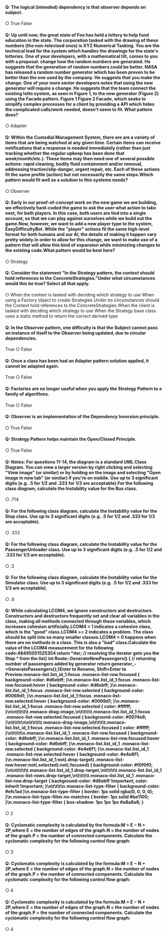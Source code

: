 #### Q: The logical (intended) dependency is that observer depends on subject.

○ True
False

#### Q: Up until now, the great state of Foo has held a lottery to help fund education in the state. The corporation tasked with the drawing of these numbers (the non-televised ones) is XYZ Numerical Tasking.  You are the technical lead for the system which handles the drawings for the state's lotteries. One of your developers, with a mathematical tilt, comes to you with a proposal: change how the random numbers are generated. He suggests that the generation of random numbers could be better. NASA has released a random number generator which has been proven to be better than the one used by the company. He suggests that you make the change. One of your more senior developers notes that using the new generator will require a change. He suggests that the team connect the existing lotto system, as seen in Figure 1, to the new generator (Figure 2) using the Facade pattern. Figure 1 Figure 2 Facade, which seeks to simplify complex processes for a client by providing a API which hides the complicated calls/work needed, doesn't seem to fit.  What pattern does?

○ Adapter

#### Q: Within the Custodial Management System, there are are a variety of items that are being watched at any given time. Certain items can receive notifications that a response is needed immediately (rather than just tracking whether the regular upkeep has been done that week/month/etc.). These items may then need one of several possible actions: rapid cleaning, bodily fluid containment and/or removal, addressing traction/slip-danger, urgent repair, etc. Each of these actions fit the same profile (action) but not necessarily the same steps.Which pattern would fit well as a solution to this systems needs?

○ Observer

#### Q: Early in our proof-of-concept work on the new game we are building, we effectively hard-coded the game to ask the user what action to take next, for both players. In this case, both users are tied into a single account, so that we can play against ourselves while we build out the game.Now, however, we want to add a new player type to the system, EasyDifficultyBot. While the \"player\" actions fit the same high-level format for both humans and our AI, the details of making it happen vary pretty widely.In order to allow for this change, we want to make use of a pattern that will allow this kind of expansion while minimizing changes to the existing code.What pattern would be best here?

○ Strategy

#### Q: Consider the statement \"In the Strategy pattern, the context should hold references to the ConcreteStrategies.\"Under what circumstances would this be true? Select all that apply.

○ When the context is tasked with deciding which strategy to use
When using a Factory object to create Strategies
Under no circumstances should the Context hold references to the ConcreteStrategies
When the client is tasked with deciding which strategy to use
When the Strategy base class uses a static method to return the correct derived type

#### Q: In the Observer pattern, one difficulty is that the Subject cannot pass an instance of itself to the Observer being updated, due to circular dependencies.

True
○ False

#### Q: Once a class has been had an Adapter pattern solution applied, it cannot be adapted again.

True
○ False

#### Q: Factories are no longer useful when you apply the Strategy Pattern to a family of algorithms.

True
○ False

#### Q: Observer is an implementation of the Dependency Inversion principle.

○ True
False

#### Q: Strategy Pattern helps maintain the Open/Closed Principle.

○ True
False

#### Q: Notes: For questions 11-14, the diagram is a standard UML Class Diagram. You can view a larger version by right clicking and selecting \"View image\" (or similar) or by holding on the image and selecting \"Open image in new tab\" (or similar) if you're on mobile. Use up to 3 significant digits (e.g. .5 for 1/2 and .333 for 1/3 are acceptable).For the following class diagram, calculate the Instability value for the Bus class. 

○ .714

#### Q: For the following class diagram, calculate the Instability value for the Stop class. Use up to 3 significant digits (e.g. .5 for 1/2 and .333 for 1/3 are acceptable).

○ .333

#### Q: For the following class diagram, calculate the Instability value for the PassengerUnloader class. Use up to 3 significant digits (e.g. .5 for 1/2 and .333 for 1/3 are acceptable).

○ .5

#### Q: For the following class diagram, calculate the Instability value for the Simulator class. Use up to 3 significant digits (e.g. .5 for 1/2 and .333 for 1/3 are acceptable).

○ .8

#### Q: While calculating LCOM4, we ignore constructors and destructors. Constructors and destructors frequently set and clear all variables in the class, making all methods connected through these variables, which increases cohesion artificially.LCOM4 = 1 indicates a cohesive class, which is the \"good\" class.LCOM4 >= 2 indicates a problem. The class should be split into so many smaller classes.LCOM4 = 0 happens when there are no methods in a class. This is also a \"bad\" class.Calculate the value of the LCOM4 measurement for the following code:48495051525354  return *iter;  // resolving the iterator gets you the Stop * from the list} int Route::GenerateNewPassengers() {  // returning number of passengers added by generator  return generator_->GeneratePassengers();}Enter to Rename, Shift+Enter to Preview.monaco-list.list_id_1:focus .monaco-list-row.focused { background-color: #d6ebff; }\n.monaco-list.list_id_1:focus .monaco-list-row.focused:hover { background-color: #d6ebff; }\n.monaco-list.list_id_1:focus .monaco-list-row.selected { background-color: #0069d1; }\n.monaco-list.list_id_1:focus .monaco-list-row.selected:hover { background-color: #0069d1; }\n.monaco-list.list_id_1:focus .monaco-list-row.selected { color: #ffffff; }\n\n\t\t\t\t.monaco-drag-image,\n\t\t\t\t.monaco-list.list_id_1:focus .monaco-list-row.selected.focused { background-color: #0074e8; }\n\t\t\t\n\n\t\t\t\t.monaco-drag-image,\n\t\t\t\t.monaco-list.list_id_1:focus .monaco-list-row.selected.focused { color: #ffffff; }\n\t\t\t\n.monaco-list.list_id_1 .monaco-list-row.focused { background-color:  #d6ebff; }\n.monaco-list.list_id_1 .monaco-list-row.focused:hover { background-color:  #d6ebff; }\n.monaco-list.list_id_1 .monaco-list-row.selected { background-color:  #e4e6f1; }\n.monaco-list.list_id_1 .monaco-list-row.selected:hover { background-color:  #e4e6f1; }\n.monaco-list.list_id_1:not(.drop-target) .monaco-list-row:hover:not(.selected):not(.focused) { background-color:  #f0f0f0; }\n\n\t\t\t\t.monaco-list.list_id_1.drop-target,\n\t\t\t\t.monaco-list.list_id_1 .monaco-list-rows.drop-target,\n\t\t\t\t.monaco-list.list_id_1 .monaco-list-row.drop-target { background-color: #d6ebff !important; color: inherit !important; }\n\t\t\t\n.monaco-list-type-filter { background-color: #efc1ad }\n.monaco-list-type-filter { border: 1px solid rgba(0, 0, 0, 0); }\n.monaco-list-type-filter.no-matches { border: 1px solid #be1100; }\n.monaco-list-type-filter { box-shadow: 1px 1px 1px #a8a8a8; }

○ 2

#### Q: Cyclomatic complexity is calculated by the formula:M = E − N + 2P,where E = the number of edges of the graph.N = the number of nodes of the graph.P = the number of connected components.  Calculate the cyclomatic complexity for the following control flow graph:

○ 3

#### Q: Cyclomatic complexity is calculated by the formula:M = E − N + 2P,where E = the number of edges of the graph.N = the number of nodes of the graph.P = the number of connected components.  Calculate the cyclomatic complexity for the following control flow graph:

○ 4

#### Q: Cyclomatic complexity is calculated by the formula:M = E − N + 2P,where E = the number of edges of the graph.N = the number of nodes of the graph.P = the number of connected components.  Calculate the cyclomatic complexity for the following control flow graph:

○ 4